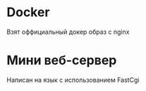 # Docker

Взят оффициальный докер образ с nginx


# Мини веб-сервер

Написан на язык с использованием FastCgi

